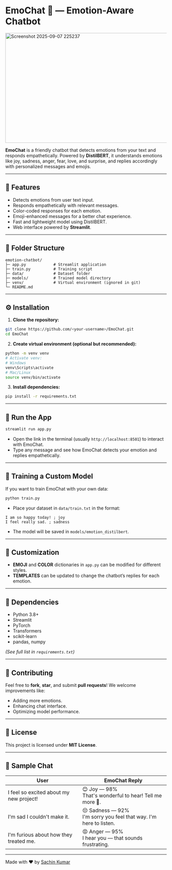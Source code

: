 # EmoChat 💬 — Emotion-Aware Chatbot

<img width="1091" height="342" alt="Screenshot 2025-09-07 225237" src="https://github.com/user-attachments/assets/6c395007-c71f-4f4f-8852-2f4f71b7652f" />


**EmoChat** is a friendly chatbot that detects emotions from your text and responds empathetically. Powered by **DistilBERT**, it understands emotions like joy, sadness, anger, fear, love, and surprise, and replies accordingly with personalized messages and emojis.

---

## 🌟 Features

* Detects emotions from user text input.
* Responds empathetically with relevant messages.
* Color-coded responses for each emotion.
* Emoji-enhanced messages for a better chat experience.
* Fast and lightweight model using DistilBERT.
* Web interface powered by **Streamlit**.

---

## 📁 Folder Structure

```
emotion-chatbot/
├─ app.py            # Streamlit application
├─ train.py          # Training script
├─ data/             # Dataset folder
├─ models/           # Trained model directory
├─ venv/             # Virtual environment (ignored in git)
└─ README.md
```

---

## ⚙️ Installation

1. **Clone the repository:**

```bash
git clone https://github.com/<your-username>/EmoChat.git
cd EmoChat
```

2. **Create virtual environment (optional but recommended):**

```bash
python -m venv venv
# Activate venv:
# Windows
venv\Scripts\activate
# Mac/Linux
source venv/bin/activate
```

3. **Install dependencies:**

```bash
pip install -r requirements.txt
```

---

## 🏃 Run the App

```bash
streamlit run app.py
```

* Open the link in the terminal (usually `http://localhost:8501`) to interact with EmoChat.
* Type any message and see how EmoChat detects your emotion and replies empathetically.

---

## 🧠 Training a Custom Model

If you want to train EmoChat with your own data:

```bash
python train.py
```

* Place your dataset in `data/train.txt` in the format:

```
I am so happy today! ; joy
I feel really sad. ; sadness
```

* The model will be saved in `models/emotion_distilbert`.

---

## 🎨 Customization

* **EMOJI** and **COLOR** dictionaries in `app.py` can be modified for different styles.
* **TEMPLATES** can be updated to change the chatbot’s replies for each emotion.

---

## 📌 Dependencies

* Python 3.8+
* Streamlit
* PyTorch
* Transformers
* scikit-learn
* pandas, numpy

*(See full list in `requirements.txt`)*

---

## 🤝 Contributing

Feel free to **fork**, **star**, and submit **pull requests**!
We welcome improvements like:

* Adding more emotions.
* Enhancing chat interface.
* Optimizing model performance.

---

## 📜 License

This project is licensed under **MIT License**.

---

## 💬 Sample Chat

| User                                    | EmoChat Reply                                                        |
| --------------------------------------- | -------------------------------------------------------------------- |
| I feel so excited about my new project! | 😊 Joy — 98%<br>That's wonderful to hear! Tell me more 🙂.           |
| I'm sad I couldn't make it.             | 😔 Sadness — 92%<br>I'm sorry you feel that way. I'm here to listen. |
| I'm furious about how they treated me.  | 😡 Anger — 95%<br>I hear you — that sounds frustrating.              |

---

Made with ❤️ by [Sachin Kumar](https://github.com/<Sach-in2024>)
